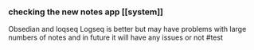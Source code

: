 ### checking the new notes app [[system]]

Obsedian and loqseq
Logseq is better but may have problems with large numbers of notes and in future it will have any issues or not #test


